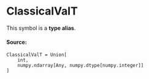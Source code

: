 # ClassicalValT

This symbol is a **type alias**.



#### Source:

<pre class="devsite-click-to-copy prettyprint lang-py tfo-signature-link">
<code>ClassicalValT = Union[
    int,
    numpy.ndarray[Any, numpy.dtype[numpy.integer]]
]
</code></pre>



<!-- Placeholder for "Used in" -->
